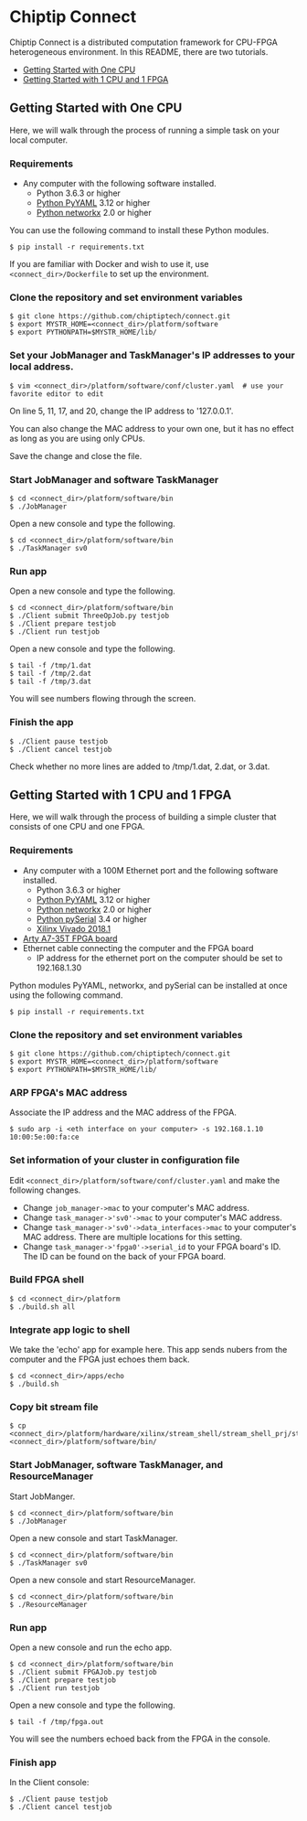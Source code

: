 # Chiptip Connect
Chiptip Connect is a distributed computation framework for CPU-FPGA heterogeneous environment.
In this README, there are two tutorials.
- [Getting Started with One CPU](#getting-started-with-one-cpu)
- [Getting Started with 1 CPU and 1 FPGA](#getting-started-with-1-cpu-and-1-fpga)

## Getting Started with One CPU

Here, we will walk through the process of running a simple task on your local computer.

### Requirements
* Any computer with the following software installed.
  * Python 3.6.3 or higher
  * [Python PyYAML](https://pypi.python.org/pypi/PyYAML) 3.12 or higher
  * [Python networkx](https://networkx.github.io/) 2.0 or higher
  
You can use the following command to install these Python modules.
```
$ pip install -r requirements.txt
```
If you are familiar with Docker and wish to use it, use `<connect_dir>/Dockerfile` to set up the environment.


### Clone the repository and set environment variables
```
$ git clone https://github.com/chiptiptech/connect.git
$ export MYSTR_HOME=<connect_dir>/platform/software
$ export PYTHONPATH=$MYSTR_HOME/lib/
```

### Set your JobManager and TaskManager's IP addresses to your local address.

```
$ vim <connect_dir>/platform/software/conf/cluster.yaml  # use your favorite editor to edit
```
On line 5, 11, 17, and 20, change the IP address to '127.0.0.1'.

You can also change the MAC address to your own one, but it has no effect as long as you are using only CPUs.

Save the change and close the file.

### Start JobManager and software TaskManager
```
$ cd <connect_dir>/platform/software/bin
$ ./JobManager
```

Open a new console and type the following.
```
$ cd <connect_dir>/platform/software/bin
$ ./TaskManager sv0
```

### Run app
Open a new console and type the following.
```
$ cd <connect_dir>/platform/software/bin
$ ./Client submit ThreeOpJob.py testjob
$ ./Client prepare testjob
$ ./Client run testjob
```

Open a new console and type the following.
```
$ tail -f /tmp/1.dat
$ tail -f /tmp/2.dat
$ tail -f /tmp/3.dat
```
You will see numbers flowing through the screen.

### Finish the app
```
$ ./Client pause testjob
$ ./Client cancel testjob
```
Check whether no more lines are added to /tmp/1.dat, 2.dat, or 3.dat.

## Getting Started with 1 CPU and 1 FPGA

Here, we will walk through the process of building a simple cluster that consists of one CPU and one FPGA.

### Requirements
* Any computer with a 100M Ethernet port and the following software installed.
  * Python 3.6.3 or higher
  * [Python PyYAML](https://pypi.python.org/pypi/PyYAML) 3.12 or higher
  * [Python networkx](https://networkx.github.io/) 2.0 or higher
  * [Python pySerial](https://pypi.python.org/pypi/pyserial) 3.4 or higher
  * [Xilinx Vivado 2018.1](https://www.xilinx.com/support/download/index.html/content/xilinx/en/downloadNav/vivado-design-tools/2018-1.html)
* [Arty A7-35T FPGA board](https://reference.digilentinc.com/reference/programmable-logic/arty-a7/start)
* Ethernet cable connecting the computer and the FPGA board
  * IP address for the ethernet port on the computer should be set to 192.168.1.30
  
Python modules PyYAML, networkx, and pySerial can be installed at once using the following command.
```
$ pip install -r requirements.txt
```

### Clone the repository and set environment variables
```
$ git clone https://github.com/chiptiptech/connect.git
$ export MYSTR_HOME=<connect_dir>/platform/software
$ export PYTHONPATH=$MYSTR_HOME/lib/
```

### ARP FPGA's MAC address
Associate the IP address and the MAC address of the FPGA.
```
$ sudo arp -i <eth interface on your computer> -s 192.168.1.10 10:00:5e:00:fa:ce
```

### Set information of your cluster in configuration file

Edit `<connect_dir>/platform/software/conf/cluster.yaml` and make the following changes.

- Change `job_manager->mac` to your computer's MAC address.
- Change `task_manager->'sv0'->mac` to your computer's MAC address.
- Change `task_manager->'sv0'->data_interfaces->mac` to your computer's MAC address. There are multiple locations for this setting.
- Change `task_manager->'fpga0'->serial_id` to your FPGA board's ID. The ID can be found on the back of your FPGA board.

### Build FPGA shell
```
$ cd <connect_dir>/platform
$ ./build.sh all
```

### Integrate app logic to shell
We take the 'echo' app for example here. This app sends nubers from the computer and the FPGA just echoes them back.
```
$ cd <connect_dir>/apps/echo
$ ./build.sh
```

### Copy bit stream file
```
$ cp <connect_dir>/platform/hardware/xilinx/stream_shell/stream_shell_prj/stream_shell_prj.runs/impl_1/design_1_wrapper.bit <connect_dir>/platform/software/bin/
```

### Start JobManager, software TaskManager, and ResourceManager
Start JobManger.
```
$ cd <connect_dir>/platform/software/bin
$ ./JobManager
```

Open a new console and start TaskManager.
```
$ cd <connect_dir>/platform/software/bin
$ ./TaskManager sv0
```

Open a new console and start ResourceManager.
```
$ cd <connect_dir>/platform/software/bin
$ ./ResourceManager
```

### Run app
Open a new console and run the echo app.
```
$ cd <connect_dir>/platform/software/bin
$ ./Client submit FPGAJob.py testjob
$ ./Client prepare testjob
$ ./Client run testjob
```

Open a new console and type the following.
```
$ tail -f /tmp/fpga.out
```
You will see the numbers echoed back from the FPGA in the console.

### Finish app
In the Client console:
```
$ ./Client pause testjob
$ ./Client cancel testjob
```
